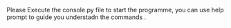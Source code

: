 Please Execute the console.py file to start the programme, you can use help prompt to guide you understadn the commands .
